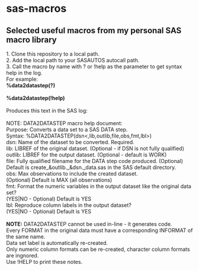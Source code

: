 # sas-macros
<h2>Selected useful macros from my personal SAS macro library</h2> 
1. Clone this repository to a local path.<br>
2. Add the local path to your SASAUTOS autocall path. <br>
3. Call the macro by name with ? or !help as the parameter to get syntax help in the log.<br> 
   For example:<br>
      <b>%data2datastep(?)</b><br><br>
      <b>%data2datastep(!help)</b><br><br>
   Produces this text in the SAS log:<br><br>
   NOTE: DATA2DATASTEP macro help document:<br>
      Purpose: Converts a data set to a SAS DATA step.<br>
      Syntax: %DATA2DATASTEP(dsn<,lib,outlib,file,obs,fmt,lbl>)<br>
      dsn:    Name of the dataset to be converted. Required.<br>
      lib:    LIBREF of the original dataset. (Optional - if DSN is not fully qualified)<br>
      outlib: LIBREF for the output dataset. (Optional - default is WORK)<br>
      file:   Fully qualified filename for the DATA step code produced. (Optional)<br>
              Default is create_&outlib._&dsn._data.sas in the SAS default directory.<br>
      obs:    Max observations to include the created dataset.<br>
              (Optional) Default is MAX (all observations)<br>
      fmt:    Format the numeric variables in the output dataset like the original data set?<br>
              (YES|NO - Optional) Default is YES<br>
      lbl:    Reproduce column labels in the output dataset?<br>
              (YES|NO - Optional) Default is YES<br>
<br>
<b>NOTE:</b>   DATA2DATASTEP cannot be used in-line - it generates code.<br>
        Every FORMAT in the original data must have a corresponding INFORMAT of the same name.<br>
        Data set label is automatically re-created.<br>
        Only numeric column formats can be re-created, character column formats are ingnored.<br>
        Use !HELP to print these notes.
